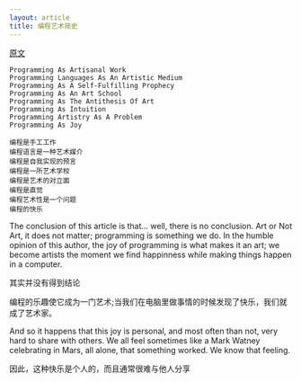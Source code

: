 ```yaml
---
layout: article
title: 编程艺术简史
---
```


[原文](https://deprogrammaticaipsum.com/2019/01/07/a-brief-history-of-programming-artists/)

```
Programming As Artisanal Work
Programming Languages As An Artistic Medium
Programming As A Self-Fulfilling Prophecy
Programming As An Art School
Programming As The Antithesis Of Art
Programming As Intuition
Programming Artistry As A Problem
Programming As Joy

```

```
编程是手工工作
编程语言是一种艺术媒介
编程是自我实现的预言
编程是一所艺术学校
编程是艺术的对立面
编程是直觉
编程艺术性是一个问题
编程的快乐
```



The conclusion of this article is that… well, there is no conclusion. Art or Not Art, it does not matter; programming is something we do. In the humble opinion of this author, the joy of programming is what makes it an art; we become artists the moment we find happinness while making things happen in a computer.

其实并没有得到结论

编程的乐趣使它成为一门艺术;当我们在电脑里做事情的时候发现了快乐，我们就成了艺术家。


And so it happens that this joy is personal, and most often than not, very hard to share with others. We all feel sometimes like a Mark Watney celebrating in Mars, all alone, that something worked. We know that feeling.

因此，这种快乐是个人的，而且通常很难与他人分享